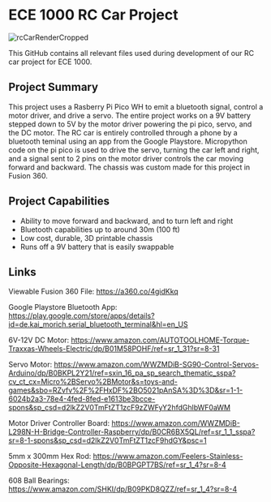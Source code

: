 # ECE 1000 RC Car Project
![rcCarRenderCropped](https://github.com/user-attachments/assets/83a0ac1d-7e5d-448c-8d27-549cfa327627)

This GitHub contains all relevant files used during development of our RC car project for ECE 1000.

## Project Summary
This project uses a Rasberry Pi Pico WH to emit a bluetooth signal, control a motor driver, and drive a servo.
The entire project works on a 9V battery stepped down to 5V by the motor driver powering the pi pico, servo, and the DC motor.
The RC car is entirely controlled through a phone by a bluetooth teminal using an app from the Google Playstore.
Micropython code on the pi pico is used to drive the servo, turning the car left and right, and a signal sent to 2 pins on
the motor driver controls the car moving forward and backward. The chassis was custom made for this project in Fusion 360.

## Project Capabilities 
* Ability to move forward and backward, and to turn left and right
* Bluetooth capabilities up to around 30m (100 ft)
* Low cost, durable, 3D printable chassis
* Runs off a 9V battery that is easily swappable

## Links
Viewable Fusion 360 File:
https://a360.co/4gidKkq

Google Playstore Bluetooth App:
https://play.google.com/store/apps/details?id=de.kai_morich.serial_bluetooth_terminal&hl=en_US

6V-12V DC Motor:
https://www.amazon.com/AUTOTOOLHOME-Torque-Traxxas-Wheels-Electric/dp/B01M58POHF/ref=sr_1_31?sr=8-31

Servo Motor:
https://www.amazon.com/WWZMDiB-SG90-Control-Servos-Arduino/dp/B0BKPL2Y21/ref=sxin_16_pa_sp_search_thematic_sspa?cv_ct_cx=Micro%2BServo%2BMotor&s=toys-and-games&sbo=RZvfv%2F%2FHxDF%2BO5021pAnSA%3D%3D&sr=1-1-6024b2a3-78e4-4fed-8fed-e1613be3bcce-spons&sp_csd=d2lkZ2V0TmFtZT1zcF9zZWFyY2hfdGhlbWF0aWM

Motor Driver Controller Board:
https://www.amazon.com/WWZMDiB-L298N-H-Bridge-Controller-Raspberry/dp/B0CR6BX5QL/ref=sr_1_1_sspa?sr=8-1-spons&sp_csd=d2lkZ2V0TmFtZT1zcF9hdGY&psc=1

5mm x 300mm Hex Rod:
https://www.amazon.com/Feelers-Stainless-Opposite-Hexagonal-Length/dp/B0BPGPT7BS/ref=sr_1_4?sr=8-4

608 Ball Bearings:
https://www.amazon.com/SHKI/dp/B09PKD8QZZ/ref=sr_1_4?sr=8-4
